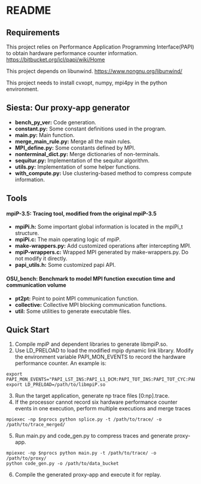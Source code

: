 # README

## Requirements

This project relies on Performance Application Programming Interface(PAPI) to obtain hardware performance counter information. <https://bitbucket.org/icl/papi/wiki/Home>

This project depends on libunwind. <https://www.nongnu.org/libunwind/>

This project needs to install cvxopt, numpy, mpi4py in the python environment.


## Siesta: Our proxy-app generator

- **bench_py_ver:** Code generation.
- **constant.py:** Some constant definitions used in the program.
- **main.py:** Main function.
- **merge_main_rule.py:** Merge all the main rules.
- **MPI_define.py:** Some constants defined by MPI.
- **nonterminal_dict.py:** Merge dictionaries of non-terminals.
- **sequitur.py:** Implementation of the sequitur algorithm.
- **utils.py:** Implementation of some helper functions.
- **with_compute.py:** Use clustering-based method to compress compute information.


## Tools

#### mpiP-3.5: Tracing tool, modified from the original mpiP-3.5

- **mpiPi.h:** Some important global information is located in the mpiPi_t structure.
- **mpiPi.c:** The main operating logic of mpiP.
- **make-wrappers.py:** Add customized operations after intercepting MPI.
- **mpiP-wrappers.c:** Wrapped MPI generated by make-wrappers.py. Do not modify it directly.
- **papi_utils.h:** Some customized papi API.

#### OSU_bench: Benchmark to model MPI function execution time and communication volume

- **pt2pt:** Point to point MPI communication function.
- **collective:** Collective MPI blocking communication functions.
- **util:** Some utilities to generate executable files.


## Quick Start

1. Compile mpiP and dependent libraries to generate libmpiP.so.
2. Use LD_PRELOAD to load the modified mpip dynamic link library. Modify the environment variable PAPI_MON_EVENTS to record the hardware performance counter. An example is:

```shell
export PAPI_MON_EVENTS="PAPI_LST_INS:PAPI_L1_DCM:PAPI_TOT_INS:PAPI_TOT_CYC:PAPI_BR_CN:PAPI_BR_MSP"
export LD_PRELOAD=/path/to/libmpiP.so
```

3. Run the target application, generate np trace files [0:np].trace.
4. If the processor cannot record six hardware performance counter events in one execution, perform multiple executions and merge traces

```shell
mpiexec -np $nprocs python splice.py -t /path/to/trace/ -o /path/to/trace_merged/
```

5. Run main.py and code_gen.py to compress traces and generate proxy-app.

```shell
mpiexec -np $nprocs python main.py -t /path/to/trace/ -o /path/to/proxy/
python code_gen.py -o /path/to/data_bucket
```

6. Compile the generated proxy-app and execute it for replay.

